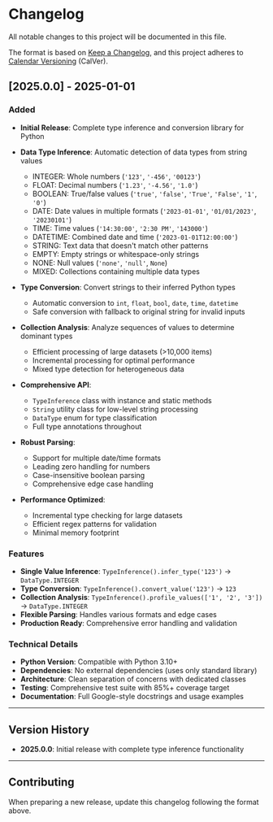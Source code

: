# Changelog

All notable changes to this project will be documented in this file.

The format is based on [Keep a Changelog](https://keepachangelog.com/en/1.0.0/),
and this project adheres to [Calendar Versioning](https://calver.org/) (CalVer).

## [2025.0.0] - 2025-01-01

### Added
- **Initial Release**: Complete type inference and conversion library for Python
- **Data Type Inference**: Automatic detection of data types from string values
  - INTEGER: Whole numbers (`'123'`, `'-456'`, `'00123'`)
  - FLOAT: Decimal numbers (`'1.23'`, `'-4.56'`, `'1.0'`)
  - BOOLEAN: True/false values (`'true'`, `'false'`, `'True'`, `'False'`, `'1'`, `'0'`)
  - DATE: Date values in multiple formats (`'2023-01-01'`, `'01/01/2023'`, `'20230101'`)
  - TIME: Time values (`'14:30:00'`, `'2:30 PM'`, `'143000'`)
  - DATETIME: Combined date and time (`'2023-01-01T12:00:00'`)
  - STRING: Text data that doesn't match other patterns
  - EMPTY: Empty strings or whitespace-only strings
  - NONE: Null values (`'none'`, `'null'`, `None`)
  - MIXED: Collections containing multiple data types

- **Type Conversion**: Convert strings to their inferred Python types
  - Automatic conversion to `int`, `float`, `bool`, `date`, `time`, `datetime`
  - Safe conversion with fallback to original string for invalid inputs

- **Collection Analysis**: Analyze sequences of values to determine dominant types
  - Efficient processing of large datasets (>10,000 items)
  - Incremental processing for optimal performance
  - Mixed type detection for heterogeneous data

- **Comprehensive API**:
  - `TypeInference` class with instance and static methods
  - `String` utility class for low-level string processing
  - `DataType` enum for type classification
  - Full type annotations throughout

- **Robust Parsing**:
  - Support for multiple date/time formats
  - Leading zero handling for numbers
  - Case-insensitive boolean parsing
  - Comprehensive edge case handling

- **Performance Optimized**:
  - Incremental type checking for large datasets
  - Efficient regex patterns for validation
  - Minimal memory footprint

### Features
- **Single Value Inference**: `TypeInference().infer_type('123')` → `DataType.INTEGER`
- **Type Conversion**: `TypeInference().convert_value('123')` → `123`
- **Collection Analysis**: `TypeInference().profile_values(['1', '2', '3'])` → `DataType.INTEGER`
- **Flexible Parsing**: Handles various formats and edge cases
- **Production Ready**: Comprehensive error handling and validation

### Technical Details
- **Python Version**: Compatible with Python 3.10+
- **Dependencies**: No external dependencies (uses only standard library)
- **Architecture**: Clean separation of concerns with dedicated classes
- **Testing**: Comprehensive test suite with 85%+ coverage target
- **Documentation**: Full Google-style docstrings and usage examples

---

## Version History
- **2025.0.0**: Initial release with complete type inference functionality

---

## Contributing
When preparing a new release, update this changelog following the format above.
